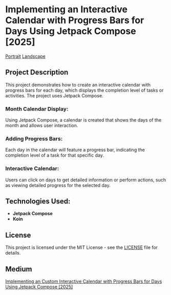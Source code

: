# Implementing an Interactive Calendar with Progress Bars for Days Using Jetpack Compose [2025]

[Portrait](Screenshot2.png)
[Landscape](Screenshot.png)

## Project Description

This project demonstrates how to create an interactive calendar with progress bars for each day, which displays the completion level of tasks or activities. The project uses Jetpack Compose.

### Month Calendar Display:
Using Jetpack Compose, a calendar is created that shows the days of the month and allows user interaction.

### Adding Progress Bars:
Each day in the calendar will feature a progress bar, indicating the completion level of a task for that specific day.

### Interactive Calendar:
Users can click on days to get detailed information or perform actions, such as viewing detailed progress for the selected day.

## Technologies Used:
- **Jetpack Compose**
- **Koin**


## License

This project is licensed under the MIT License - see the [LICENSE](LICENSE) file for details.

## Medium
[Implementing an Custom Interactive Calendar with Progress Bars for Days Using Jetpack Compose [2025]](https://wookoo.medium.com/a6bb17a1a069)

